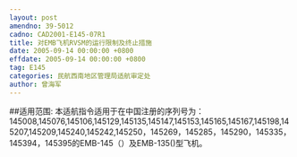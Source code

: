```yaml
---
layout: post
amendno: 39-5012
cadno: CAD2001-E145-07R1
title: 对EMB飞机RVSM的运行限制及终止措施
date: 2005-09-14 00:00:00 +0800
effdate: 2005-09-14 00:00:00 +0800
tag: E145
categories: 民航西南地区管理局适航审定处
author: 曾海军
---
```


##适用范围:
本适航指令适用于在中国注册的序列号为： 145008,145076,145106,145129,145135,145147,145153,145165,145167,145198,145207,145209,145240,145242,145250，145269，145285，145290，145335，145394，145395的EMB-145（）及EMB-135()型飞机。

